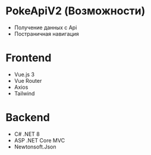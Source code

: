 # PokeApiV2 (Возможности)
* Получение данных с Api
* Постраничная навигация

# Frontend
* Vue.js 3
* Vue Router
* Axios
* Tailwind

# Backend
* C# .NET 8
* ASP .NET Core MVC
* Newtonsoft.Json